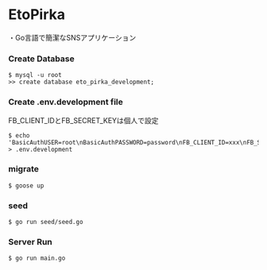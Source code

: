# EtoPirka
・Go言語で簡潔なSNSアプリケーション

### Create Database

```
$ mysql -u root
>> create database eto_pirka_development;
```

### Create .env.development file

FB_CLIENT_IDとFB_SECRET_KEYは個人で設定

```
$ echo 'BasicAuthUSER=root\nBasicAuthPASSWORD=password\nFB_CLIENT_ID=xxx\nFB_SECRET_KEY=xxx\nFB_HOST=http://localhost:3000/auth/callback/facebook\nDB_USER_NAME=root\nDATABASE_NAME=eto_pirka_development' > .env.development
```

### migrate

```
$ goose up
```

### seed

```
$ go run seed/seed.go
```

### Server Run

```
$ go run main.go
```
